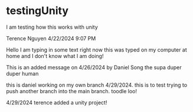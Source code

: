 # testingUnity
 I am testing how this works with unity

Terence Nguyen 4/22/2024 9:07 PM

Hello I am typing in some text right now this was typed on my
computer at home and I don't know what I am doing!

This is an added message on 4/26/2024 by Daniel Song the supa duper duper human 

this is daniel working on my own branch 4/29/2024. this is to test trying to push another branch into the main branch. toodle loo! 

4/29/2024 terence added a unity project!